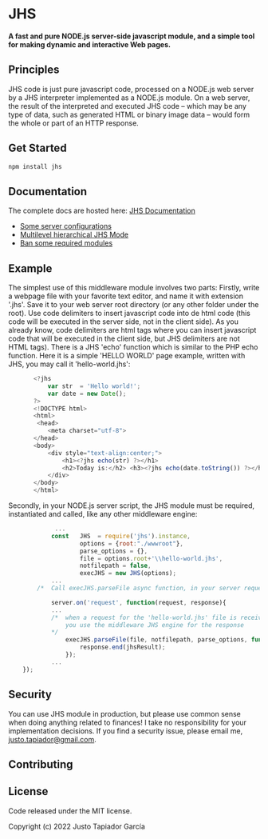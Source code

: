 # JHS

**A fast and pure NODE.js server-side javascript module,  and a simple tool for making dynamic 
and interactive Web pages.**

## Principles

JHS code is just pure javascript code, processed on a NODE.js web server by a JHS interpreter 
implemented as a NODE.js module. On a web server, the result of the interpreted and executed 
JHS code – which may be any type of data, such as generated HTML or binary image data – would 
form the whole or part of an HTTP response.

## Get Started

```sh
npm install jhs
```

## Documentation
The complete docs are hosted here: [JHS Documentation](docs/) 

* [Some server configurations](docs/server-configurations.md)
* [Multilevel hierarchical JHS Mode](docs/multilevel-hierarchy.md)
* [Ban some required modules](docs/banned-require.md)


## Example

The simplest use of this middleware module involves two parts:
Firstly, write a webpage file with your favorite text editor, and name it with extension '.jhs'. 
Save it to your web server root directory (or any other folder under the root). Use code 
delimiters <?jhs and ?> to insert javascript code into de html code (this code will be 
executed in the server side, not in the client side). As you already know, code 
delimiters <script> </script> are html tags where you can insert javascript code that 
will be executed in the client side, but JHS delimiters are not HTML tags). There is a JHS 
'echo' function which is similar to the PHP echo function. Here it is a simple 'HELLO WORLD'
page example, written with JHS, you may call it 'hello-world.jhs':

 ```javascript
        <?jhs 
            var str  = 'Hello world!';
            var date = new Date();
        ?>
        <!DOCTYPE html> 
        <html>
         <head>
            <meta charset="utf-8">
        </head>
        <body>
            <div style="text-align:center;">
                <h1><?jhs echo(str) ?></h1>
                <h2>Today is:</h2> <h3><?jhs echo(date.toString()) ?></h3>
            </div>
        </body>
        </html>
```
Secondly, in your NODE.js server script, the JHS module must be required, instantiated 
and called, like any other middleware engine:

```javascript
             ...
            const   JHS  = require('jhs').instance,
                    options = {root:"./wwwroot"},
                    parse_options = {},
                    file = options.root+'\\hello-world.jhs',
                    notfilepath = false,
                    execJHS = new JHS(options);
            ...
        /*  Call execJHS.parseFile async function, in your server request event listener */

            server.on('request', function(request, response){
            ...
            /*  when a request for the 'hello-world.jhs' file is received, 
                you use the middleware JHS engine for the response 
            */
                execJHS.parseFile(file, notfilepath, parse_options, function(jhsResult, err){  
                    response.end(jhsResult);
                }); 
            ...
    });
```
## Security

You can use JHS module in production,  but please use common sense when doing anything related to finances! I take no responsibility for your implementation decisions.
If you find a security issue, please email me,  justo.tapiador@gmail.com.

## Contributing

## License
Code released under the MIT license.

Copyright (c) 2022 Justo Tapiador García

